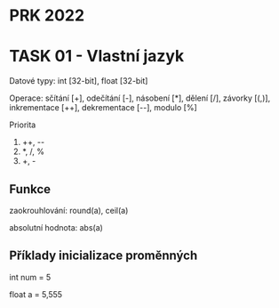 # PRK 2022

# TASK 01 - Vlastní jazyk

Datové typy: int [32-bit], float [32-bit]


Operace: sčítání [+], odečítání [-], násobení [*], dělení [/], závorky [(,)], inkrementace [++], dekrementace [--], modulo [%]

Priorita
1.  ++, --
2.  *, /, %
3. +, -

## Funkce
zaokrouhlování: round(a), ceil(a)

absolutní hodnota: abs(a)

## Příklady inicializace proměnných
int num = 5

float a = 5,555


